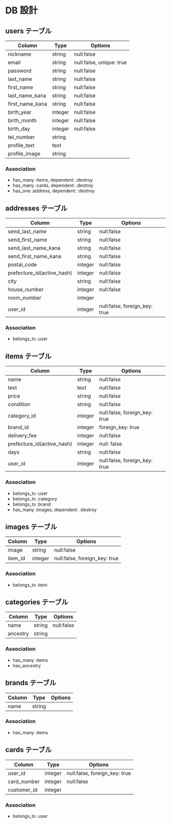 # DB 設計

## users テーブル

| Column   | Type   | Options    |
| -------- | ------ | ---------- |
| nickname | string | null:false |
| email   | string | null:false, unique: true |
| password | string | null:false |
| last_name |string| null:false |
| first_name | string | null:false |
| last_name_kana |string | null:false |
| first_name_kana | string | null:false |
| birth_year | integer | null:false |
| birth_month | integer | null:false |
| birth_day | integer | null:false |
| tel_number | string ||
| profile_text | text ||
| profile_image | string ||

### Association

- has_many :items, dependent: :destroy
- has_many :cards, dependent: :destroy
- has_one :address, dependent: :destroy


## addresses テーブル

| Column   | Type   | Options    |
| -------- | ------ | ---------- |
| send_last_name | string | null:false |
| send_first_name |string | null:false |
| send_last_name_kana |string | null:false |
| send_first_name_kana | string | null:false |
| postal_code | integer | null:false |
| prefecture_id(active_hash) | integer | null:false |
| city |string | null:false |
| house_number | integer | null:false |
| room_number | integer ||
| user_id | integer | null:false, foreign_key: true |

### Association

- belongs_to :user


## items テーブル

| Column   | Type   | Options    |
| -------- | ------ | ---------- |
| name | string | null:false |
| text | text | null:false |
| price | string | null:false |
| condition | string | null:false |
| category_id | integer | null:false, foreign_key: true|
| brand_id | integer | foreign_key: true |
| delivery_fee | integer | null:false |
| prefecture_id(active_hash) | integer |null: false|
| days | string | null:false |
| user_id | integer | null:false, foreign_key: true |

### Association

- belongs_to :user
- belongs_to :category
- belongs_to :brand
- has_many :images, dependent: :destroy


## images テーブル

| Column   | Type   | Options    |
| -------- | ------ | ---------- |
| image | string | null:false |
| item_id | integer | null:false, foreign_key: true |

### Association

- belongs_to :item


## categories テーブル

| Column   | Type   | Options    |
| -------- | ------ | ---------- |
| name | string | null:false |
| ancestry | string |  |

### Association

- has_many :items
- has_ancestry


## brands テーブル

| Column   | Type   | Options    |
| -------- | ------ | ---------- |
| name | string |  |

### Association

- has_many :items


## cards テーブル

| Column   | Type   | Options    |
| -------- | ------ | ---------- |
| user_id | integer | null:false, foreign_key: true |
| card_number | integer | null:false |
| customer_id | integer |  |

### Association

- belongs_to :user
